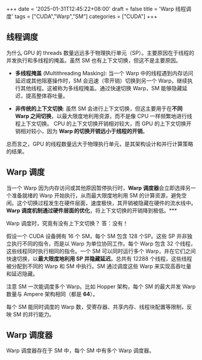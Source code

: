 +++
date = '2025-01-31T12:45:22+08:00'
draft = false
title = 'Warp 线程调度'
tags = ["CUDA","Warp","SM"]
categories = ["CUDA"]
+++


## 线程调度

为什么 GPU 的 threads 数量远远多于物理执行单元（SP）。主要原因在于线程的并发执行和多线程的掩盖。虽然 SM 也有上下文切换，但这不是主要原因。

- **多线程掩盖** (Multithreading Masking): 当一个 Warp 中的线程遇到内存访问延迟或其他阻塞操作时，SM 会迅速（零开销）切换到另一个 Warp，继续执行其他线程。这被称为多线程掩盖。通过快速切换 Warp，SM 能够隐藏延迟，提高整体吞吐量。

- **非传统的上下文切换**: 虽然 SM 会进行上下文切换，但这主要用于在**不同 Warp 之间切换**，以最大限度地利用资源，而不是像 CPU 一样频繁地进行线程上下文切换。 CPU 的上下文切换开销相对较大，而 GPU 的上下文切换开销相对较小，因为 **Warp 的切换开销远小于线程的开销**。

总而言之，GPU 的线程数量远大于物理执行单元，是其架构设计和并行计算策略的结果。


## Warp 调度

当一个 Warp 因为内存访问或其他原因暂停执行时，**Warp 调度器**会立即选择另一个准备就绪的 Warp 开始执行，从而最大限度地利用 SM 的计算资源，避免空闲。这个切换过程发生在硬件层面，速度极快，其开销被隐藏在硬件的流水线中。**Warp 调度机制通过硬件层面的优化**，将上下文切换的开销降到极低。***

Warp 调度时，究竟有没有上下文切换？ 答：没有！

假设一个 CUDA 设备拥有 16 个 SM，每个 SM 包含 128 个SP。这些 SP 并非独立执行不同的指令，而是以 Warp 为单位协同工作。每个 Warp 包含 32 个线程，这些线程同时执行相同的指令。一个 SM 可以同时运行多个 Warp，并在它们之间快速切换，以**最大限度地利用 SP 并隐藏延迟**。总共有 12288 个线程，这些线程被分配到不同的 Warp 和 SM 中执行。SM 通过调度这些 Warp 来实现高吞吐量和延迟隐藏。

注意 SM 一次能调度多个 Warp。比如 Hopper 架构，每个 SM 的最大并发 Warp 数量与 Ampere 架构相同（都是 **64**）。

每个 SM 能同时调度的 Warp 数，受寄存器、共享内存、线程块配置等限制，反映 SM 的并行能力。


## Warp 调度器

Warp 调度器存在于 SM 中，每个 SM 中有多个 Warp 调度器。

